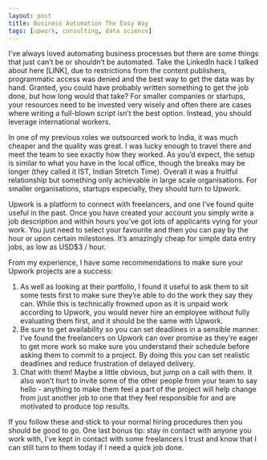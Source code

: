 ```yaml
---
layout: post
title: Business Automation The Easy Way
tags: [upwork, consulting, data science]
---
```


I’ve always loved automating business processes but there are some things that just can’t be or shouldn’t be automated. Take the LinkedIn hack I talked about here [LINK], due to restrictions from the content publishers, programmatic access was denied and the best way to get the data was by hand. Granted, you could have probably written something to get the job done, but how long would that take? For smaller companies or startups, your resources need to be invested very wisely and often there are cases where writing a full-blown script isn’t the best option. Instead, you should leverage international workers.
 
In one of my previous roles we outsourced work to India, it was much cheaper and the quality was great. I was lucky enough to travel there and meet the team to see exactly how they worked. As you’d expect, the setup is similar to what you have in the local office, though the breaks may be longer (they called it IST, Indian Stretch Time). Overall it was a fruitful relationship but something only achievable in large scale organisations. For smaller organisations, startups especially, they should turn to Upwork.
 
Upwork is a platform to connect with freelancers, and one I’ve found quite useful in the past. Once you have created your account you simply write a job description and within hours you’ve got lots of applicants vying for your work. You just need to select your favourite and then you can pay by the hour or upon certain milestones. It’s amazingly cheap for simple data entry jobs, as low as USD$3 / hour.
 
From my experience, I have some recommendations to make sure your Upwork projects are a success: 
1. As well as looking at their portfolio, I found it useful to ask them to sit some tests first to make sure they’re able to do the work they say they can. While this is technically frowned upon as it is unpaid work according to Upwork, you would never hire an employee without fully evaluating them first, and it should be the same with Upwork.
2. Be sure to get availability so you can set deadlines in a sensible manner. I’ve found the freelancers on Upwork can over promise as they’re eager to get more work so make sure you understand their schedule before asking them to commit to a project. By doing this you can set realistic deadlines and reduce frustration of delayed delivery.
3. Chat with them! Maybe a little obvious, but jump on a call with them. It also won’t hurt to invite some of the other people from your team to say hello - anything to make them feel a part of the project will help change from just another job to one that they feel responsible for and are motivated to produce top results.
 
If you follow these and stick to your normal hiring procedures then you should be good to go. One last bonus tip: stay in contact with anyone you work with, I’ve kept in contact with some freelancers I trust and know that I can still turn to them today if I need a quick job done.
